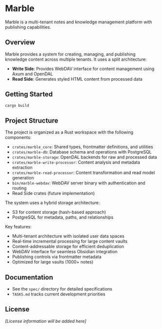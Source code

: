 # Marble

Marble is a multi-tenant notes and knowledge management platform with publishing capabilities.

## Overview

Marble provides a system for creating, managing, and publishing knowledge content across multiple tenants. It uses a split architecture:

- **Write Side**: Provides WebDAV interface for content management using Axum and OpenDAL
- **Read Side**: Generates styled HTML content from processed data

## Getting Started

```bash
cargo build
```

## Project Structure

The project is organized as a Rust workspace with the following components:

- `crates/marble_core`: Shared types, frontmatter definitions, and utilities
- `crates/marble-db`: Database schema and operations with PostgreSQL
- `crates/marble-storage`: OpenDAL backends for raw and processed data
- `crates/marble-write-processor`: Content analysis and metadata extraction
- `crates/marble-read-processor`: Content transformation and read model generation
- `bin/marble-webdav`: WebDAV server binary with authentication and routing
- Read Side crates (future implementation)

The system uses a hybrid storage architecture:
- S3 for content storage (hash-based approach)
- PostgreSQL for metadata, paths, and relationships

Key features:
- Multi-tenant architecture with isolated user data spaces
- Real-time incremental processing for large content vaults
- Content-addressable storage for efficient deduplication
- WebDAV interface for seamless Obsidian integration
- Publishing controls via frontmatter metadata
- Optimized for large vaults (1000+ notes)

## Documentation

- See the `spec/` directory for detailed specifications
- `TASKS.md` tracks current development priorities

## License

*[License information will be added here]*

